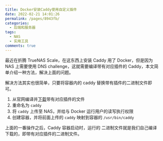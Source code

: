 ```yaml
---
title: Docker安装Caddy使用自定义插件
date: 2022-02-21 14:01:26
permalink: /pages/8943fb/
categories:
  - 后端和服务器
tags:
  - NAS
  - 实用工具
comments: true
---
```


最近在折腾 TrueNAS Scale，在这东西上安装 Caddy 用了 Docker，但是因为 NAS 上需要使用 DNS challenge，这就需要编译带有对应插件的 Caddy，本文简单介绍一种方法，解决上面的问题。

<!-- more -->

解决方法其实也很简单，只要将容器内的 caddy 替换带有插件的二进制文件即可。

1. 从官网编译并[下载](https://caddyserver.com/download)带有对应插件的文件
2. 重命名为 `caddy`
3. 将 `caddy` 上传至 NAS，并给与 Docker 运行用户的读写执行权限
4. 创建容器，并将前面上传的 `caddy` 映射到容器的 `/usr/bin/caddy`

上面的一番操作之后，Caddy 容器启动时，运行的 二进制文件就是我们自己编译下载的，即带有对应插件的二进制文件。
